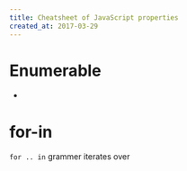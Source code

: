 ```yaml
---
title: Cheatsheet of JavaScript properties
created_at: 2017-03-29
---
```


# Enumerable

- 


# for-in

`for .. in` grammer iterates over 